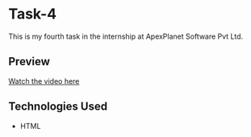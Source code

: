 # Task-4

This is my fourth task in the internship at ApexPlanet Software Pvt Ltd.

## Preview

[Watch the video here](https://1drv.ms/v/c/cccc56f1672f9964/EaSjKbzu-5BJjPcHYI5w4pcB7Plo8mU2C2IgV6JXxo5APQ?e=n51ZbG)
## Technologies Used
- HTML
